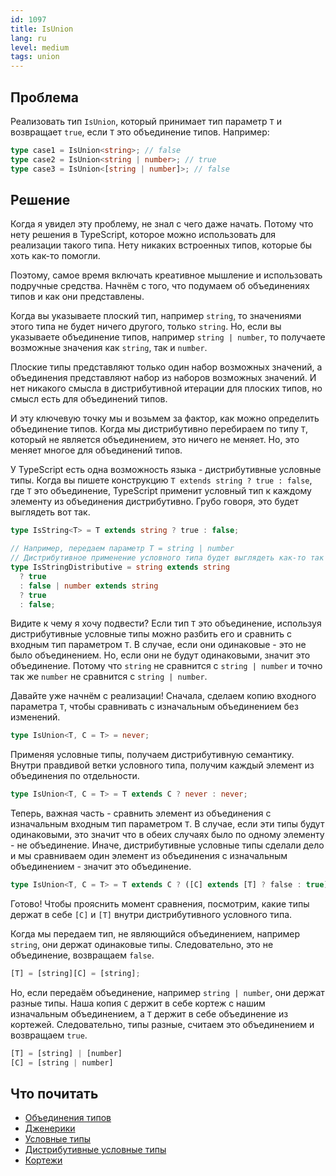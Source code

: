 ```yaml
---
id: 1097
title: IsUnion
lang: ru
level: medium
tags: union
---
```


## Проблема

Реализовать тип `IsUnion`, который принимает тип параметр `T` и возвращает
`true`, если `T` это объединение типов. Например:

```typescript
type case1 = IsUnion<string>; // false
type case2 = IsUnion<string | number>; // true
type case3 = IsUnion<[string | number]>; // false
```

## Решение

Когда я увидел эту проблему, не знал с чего даже начать. Потому что нету решения
в TypeScript, которое можно использовать для реализации такого типа. Нету
никаких встроенных типов, которые бы хоть как-то помогли.

Поэтому, самое время включать креативное мышление и использовать подручные
средства. Начнём с того, что подумаем об объединениях типов и как они
представлены.

Когда вы указываете плоский тип, например `string`, то значениями этого типа не
будет ничего другого, только `string`. Но, если вы указываете объединение типов,
например `string | number`, то получаете возможные значения как `string`, так и
`number`.

Плоские типы представляют только один набор возможных значений, а объединения
представляют набор из наборов возможных значений. И нет никакого смысла в
дистрибутивной итерации для плоских типов, но смысл есть для объединений типов.

И эту ключевую точку мы и возьмем за фактор, как можно определить объединение
типов. Когда мы дистрибутивно перебираем по типу `T`, который не является
объединением, это ничего не меняет. Но, это меняет многое для объединений типов.

У TypeScript есть одна возможность языка - дистрибутивные условные типы. Когда
вы пишете конструкцию `T extends string ? true : false`, где `T` это
объединение, TypeScript применит условный тип к каждому элементу из объединения
дистрибутивно. Грубо говоря, это будет выглядеть вот так.

```typescript
type IsString<T> = T extends string ? true : false;

// Например, передаем параметр T = string | number
// Дистрибутивное применение условного типа будет выглядеть как-то так
type IsStringDistributive = string extends string
  ? true
  : false | number extends string
  ? true
  : false;
```

Видите к чему я хочу подвести? Если тип `T` это объединение, используя
дистрибутивные условные типы можно разбить его и сравнить с входным тип
параметром `T`. В случае, если они одинаковые - это не было объединением. Но,
если они не будут одинаковыми, значит это объединение. Потому что `string` не
сравнится с `string | number` и точно так же `number` не сравнится с
`string | number`.

Давайте уже начнём с реализации! Сначала, сделаем копию входного параметра `T`,
чтобы сравнивать с изначальным объединением без изменений.

```typescript
type IsUnion<T, C = T> = never;
```

Применяя условные типы, получаем дистрибутивную семантику. Внутри правдивой
ветки условного типа, получим каждый элемент из объединения по отдельности.

```typescript
type IsUnion<T, C = T> = T extends C ? never : never;
```

Теперь, важная часть - сравнить элемент из объединения с изначальным входным тип
параметром `T`. В случае, если эти типы будут одинаковыми, это значит что в
обеих случаях было по одному элементу - не объединение. Иначе, дистрибутивные
условные типы сделали дело и мы сравниваем один элемент из объединения с
изначальным объединением - значит это объединение.

```typescript
type IsUnion<T, C = T> = T extends C ? ([C] extends [T] ? false : true) : never;
```

Готово! Чтобы прояснить момент сравнения, посмотрим, какие типы держат в себе
`[C]` и `[T]` внутри дистрибутивного условного типа.

Когда мы передаем тип, не являющийся объединением, например `string`, они держат
одинаковые типы. Следовательно, это не объединение, возвращаем `false`.

```typescript
[T] = [string][C] = [string];
```

Но, если передаём объединение, например `string | number`, они держат разные
типы. Наша копия `C` держит в себе кортеж с нашим изначальным объединением, а
`T` держит в себе объединение из кортежей. Следовательно, типы разные, считаем
это объединением и возвращаем `true`.

```typescript
[T] = [string] | [number]
[C] = [string | number]
```

## Что почитать

- [Объединения типов](https://www.typescriptlang.org/docs/handbook/2/everyday-types.html#union-types)
- [Дженерики](https://www.typescriptlang.org/docs/handbook/2/generics.html)
- [Условные типы](https://www.typescriptlang.org/docs/handbook/2/conditional-types.html)
- [Дистрибутивные условные типы](https://www.typescriptlang.org/docs/handbook/2/conditional-types.html#distributive-conditional-types)
- [Кортежи](https://www.typescriptlang.org/docs/handbook/release-notes/typescript-1-3.html#tuple-types)
